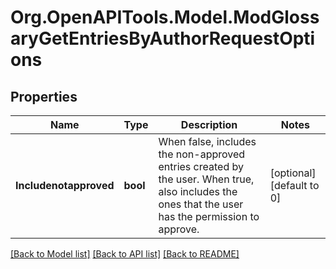 # Org.OpenAPITools.Model.ModGlossaryGetEntriesByAuthorRequestOptions

## Properties

Name | Type | Description | Notes
------------ | ------------- | ------------- | -------------
**Includenotapproved** | **bool** | When false, includes the non-approved entries created by the user. When true, also includes the ones that the user has the permission to approve. | [optional] [default to 0]

[[Back to Model list]](../README.md#documentation-for-models) [[Back to API list]](../README.md#documentation-for-api-endpoints) [[Back to README]](../README.md)

